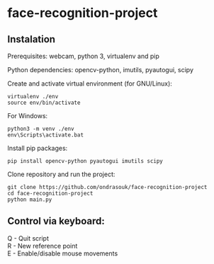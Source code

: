 # face-recognition-project

## Instalation

Prerequisites: webcam, python 3, virtualenv and pip

Python dependencies: opencv-python, imutils, pyautogui, scipy

Create and activate virtual environment (for GNU/Linux):

```
virtualenv ./env
source env/bin/activate 
```

For Windows:

```
python3 -m venv ./env
env\Scripts\activate.bat
```

Install pip packages:

```
pip install opencv-python pyautogui imutils scipy
```

Clone repository and run the project:

```
git clone https://github.com/ondrasouk/face-recognition-project
cd face-recognition-project
python main.py
```

## Control via keyboard:
Q - Quit script  
R - New reference point  
E - Enable/disable mouse movements
